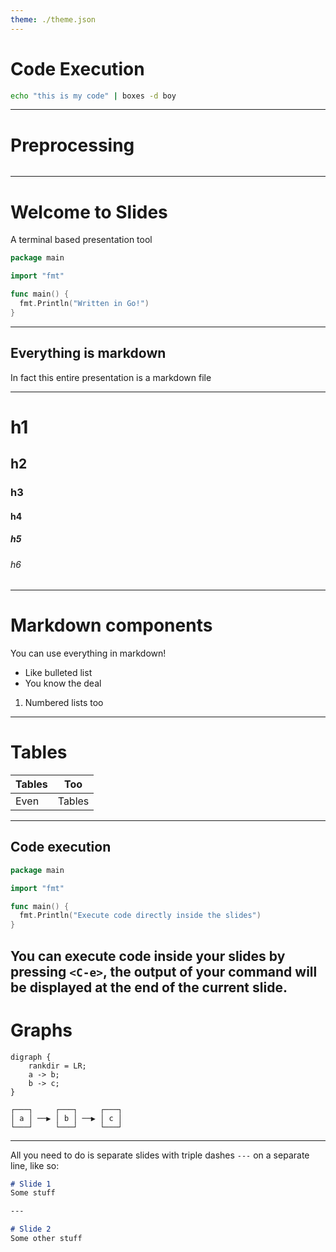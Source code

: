 ```yaml
---
theme: ./theme.json
---
```


# Code Execution

```bash
echo "this is my code" | boxes -d boy
```
---

# Preprocessing

~~~figlet "abc"
~~~

---
# Welcome to Slides
A terminal based presentation tool

```go
package main

import "fmt"

func main() {
  fmt.Println("Written in Go!")
}
```

---

## Everything is markdown
In fact this entire presentation is a markdown file

---

# h1
## h2
### h3
#### h4
##### h5
###### h6

---

# Markdown components
You can use everything in markdown!
* Like bulleted list
* You know the deal

1. Numbered lists too

---

# Tables

| Tables | Too    |
| ------ | ------ |
| Even   | Tables |

---

## Code execution
```go
package main

import "fmt"

func main() {
  fmt.Println("Execute code directly inside the slides")
}
```

You can execute code inside your slides by pressing `<C-e>`,
the output of your command will be displayed at the end of the current slide.
---

# Graphs

```
digraph {
    rankdir = LR;
    a -> b;
    b -> c;
}
```
```
┌───┐     ┌───┐     ┌───┐
│ a │ ──▶ │ b │ ──▶ │ c │
└───┘     └───┘     └───┘
```
---

All you need to do is separate slides with triple dashes
`---` on a separate line, like so:

```markdown
# Slide 1
Some stuff

--- 

# Slide 2
Some other stuff
```
